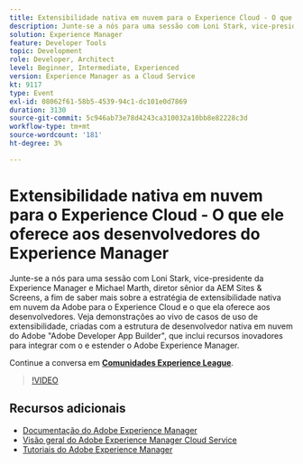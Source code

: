```yaml
---
title: Extensibilidade nativa em nuvem para o Experience Cloud - O que ele oferece aos desenvolvedores do Experience Manager
description: Junte-se a nós para uma sessão com Loni Stark, vice-presidente da Experience Manager e Michael Marth, diretor sênior da AEM Sites & Screens, a fim de saber mais sobre a estratégia de extensibilidade nativa em nuvem da Adobe para o Experience Cloud e o que ela oferece aos desenvolvedores. Veja demonstrações ao vivo de casos de uso de extensibilidade, criadas com a estrutura de desenvolvedor nativa em nuvem do Adobe "Adobe Developer App Builder", que inclui recursos inovadores para integrar com o e estender o Adobe Experience Manager.
solution: Experience Manager
feature: Developer Tools
topic: Development
role: Developer, Architect
level: Beginner, Intermediate, Experienced
version: Experience Manager as a Cloud Service
kt: 9117
type: Event
exl-id: 08062f61-58b5-4539-94c1-dc101e0d7869
duration: 3130
source-git-commit: 5c946ab73e78d4243ca310032a10bb8e82228c3d
workflow-type: tm+mt
source-wordcount: '181'
ht-degree: 3%

---
```


# Extensibilidade nativa em nuvem para o Experience Cloud - O que ele oferece aos desenvolvedores do Experience Manager

Junte-se a nós para uma sessão com Loni Stark, vice-presidente da Experience Manager e Michael Marth, diretor sênior da AEM Sites &amp; Screens, a fim de saber mais sobre a estratégia de extensibilidade nativa em nuvem da Adobe para o Experience Cloud e o que ela oferece aos desenvolvedores. Veja demonstrações ao vivo de casos de uso de extensibilidade, criadas com a estrutura de desenvolvedor nativa em nuvem do Adobe &quot;Adobe Developer App Builder&quot;, que inclui recursos inovadores para integrar com o e estender o Adobe Experience Manager.

Continue a conversa em **[Comunidades Experience League](https://adobe.ly/2XTk7aX)**.

>[!VIDEO](https://video.tv.adobe.com/v/337491/?quality=12&learn=on&hidetitle=true)

## Recursos adicionais

- [Documentação do Adobe Experience Manager](https://experienceleague.adobe.com/docs/experience-manager-cloud-service.html?lang=pt-BR)
- [Visão geral do Adobe Experience Manager Cloud Service](https://experienceleague.adobe.com/docs/experience-manager-cloud-service/overview/home.html?lang=pt-BR)
- [Tutoriais do Adobe Experience Manager](https://experienceleague.adobe.com/docs/experience-manager-tutorials.html?lang=pt-BR)
